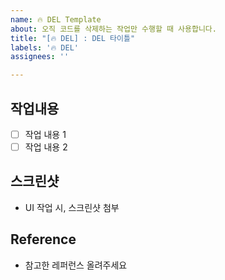 ```yaml
---
name: 🔥 DEL Template
about: 오직 코드를 삭제하는 작업만 수행할 때 사용합니다.
title: "[🔥 DEL] : DEL 타이틀"
labels: '🔥 DEL'
assignees: ''

---
```


## 작업내용
- [ ] 작업 내용 1
- [ ] 작업 내용 2

## 스크린샷 
- UI 작업 시, 스크린샷 첨부

## Reference
- 참고한 레퍼런스 올려주세요

